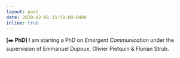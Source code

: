 ```yaml
---
layout: post
date: 2020-02-01 15:59:00-0400
inline: true
---
```


**[✒️ PhD]** I am starting a PhD on *Emergent Communication* under the supervision of Emmanuel Dupoux, Olivier Pietquin & Florian Strub.